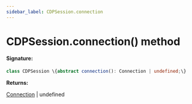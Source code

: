 ```yaml
---
sidebar_label: CDPSession.connection
---
```


# CDPSession.connection() method

#### Signature:

```typescript
class CDPSession \{abstract connection(): Connection | undefined;\}
```

**Returns:**

[Connection](./puppeteer.connection.md) \| undefined

